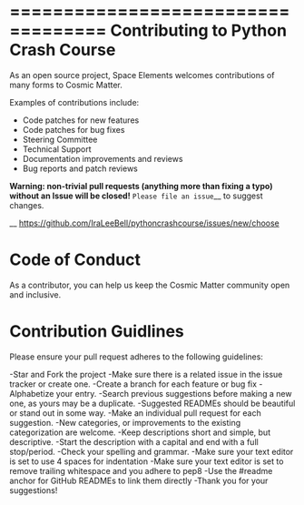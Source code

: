 ===================================
Contributing to Python Crash Course
===================================

As an open source project, Space Elements welcomes contributions of many forms to Cosmic Matter.

Examples of contributions include:

* Code patches for new features
* Code patches for bug fixes
* Steering Committee
* Technical Support
* Documentation improvements and reviews
* Bug reports and patch reviews

**Warning: non-trivial pull requests (anything more than fixing a typo) without
an Issue will be closed!** `Please file an issue`__ to suggest changes.

__ https://github.com/IraLeeBell/pythoncrashcourse/issues/new/choose

Code of Conduct
===============

As a contributor, you can help us keep the Cosmic Matter community open and inclusive.

Contribution Guidlines
======================

Please ensure your pull request adheres to the following guidelines:

-Star and Fork the project
-Make sure there is a related issue in the issue tracker or create one.
-Create a branch for each feature or bug fix
-Alphabetize your entry.
-Search previous suggestions before making a new one, as yours may be a duplicate.
-Suggested READMEs should be beautiful or stand out in some way.
-Make an individual pull request for each suggestion.
-New categories, or improvements to the existing categorization are welcome.
-Keep descriptions short and simple, but descriptive.
-Start the description with a capital and end with a full stop/period.
-Check your spelling and grammar.
-Make sure your text editor is set to use 4 spaces for indentation
-Make sure your text editor is set to remove trailing whitespace and you adhere to pep8
-Use the #readme anchor for GitHub READMEs to link them directly
-Thank you for your suggestions!
